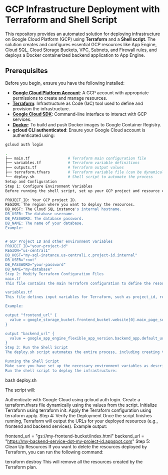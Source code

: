 # GCP Infrastructure Deployment with Terraform and Shell Script

This repository provides an automated solution for deploying infrastructure on Google Cloud Platform (GCP) using **Terraform** and a **Shell script**. The solution creates and configures essential GCP resources like App Engine, Cloud SQL, Cloud Storage Buckets, VPC, Subnets, and Firewall rules, and deploys a Docker containerized backend application to App Engine.

## Prerequisites

Before you begin, ensure you have the following installed:

- **[Google Cloud Platform Account](https://cloud.google.com/)**: A GCP account with appropriate permissions to create and manage resources.
- **[Terraform](https://www.terraform.io/downloads.html)**: Infrastructure as Code (IaC) tool used to define and provision the infrastructure.
- **[Google Cloud SDK](https://cloud.google.com/sdk/docs/install)**: Command-line interface to interact with GCP services.
- **[Docker](https://www.docker.com/get-started)**: To build and push Docker images to Google Container Registry.
- **gcloud CLI authenticated**: Ensure your Google Cloud account is authenticated using:
  
```bash
gcloud auth login

.
├── main.tf                 # Terraform main configuration file
├── variables.tf            # Terraform variable definitions
├── outputs.tf              # Terraform output values
├── terraform.tfvars        # Terraform variable file (can be dynamically created via shell)
└── deploy.sh               # Shell script to automate the process
Setup and Configuration
Step 1: Configure Environment Variables
Before running the shell script, set up your GCP project and resource configurations inside the deploy.sh script.

PROJECT_ID: Your GCP project ID.
REGION: The region where you want to deploy the resources.
DB_HOST: The Cloud SQL instance's internal hostname.
DB_USER: The database username.
DB_PASSWORD: The database password.
DB_NAME: The name of your database.
Example:


# GCP Project ID and other environment variables
PROJECT_ID="your-project-id"
REGION="us-central1"
DB_HOST="my-sql-instance.us-central1.c.project-id.internal"
DB_USER="root"
DB_PASSWORD="your-password"
DB_NAME="my-database"
Step 2: Modify Terraform Configuration Files
main.tf
This file contains the main Terraform configuration to define the resources you want to create, such as VPC, Cloud SQL, App Engine, etc.

variables.tf
This file defines input variables for Terraform, such as project_id, region, db_host, etc.

Example:

output "frontend_url" {
  value = google_storage_bucket.frontend_bucket.website[0].main_page_suffix
}

output "backend_url" {
  value = google_app_engine_flexible_app_version.backend_app.default_url
}
Step 3: Run the Shell Script
The deploy.sh script automates the entire process, including creating the terraform.tfvars file dynamically from the shell script variables, initializing Terraform, and applying the configuration.

Running the Shell Script
Make sure you have set up the necessary environment variables as described in Step 1.
Run the shell script to deploy the infrastructure:
```
bash deploy.sh

The script will:

Authenticate with Google Cloud using gcloud auth login.
Create a terraform.tfvars file dynamically using the values from the script.
Initialize Terraform using terraform init.
Apply the Terraform configuration using terraform apply.
Step 4: Verify the Deployment
Once the script finishes running, Terraform will output the URLs for your deployed resources (e.g., frontend and backend services). Example output:


frontend_url = "gs://my-frontend-bucket/index.html"
backend_url = "https://my-backend-service-dot-my-project-id.appspot.com"
Step 5: Clean Up Resources
If you want to delete the resources deployed by Terraform, you can run the following command:


terraform destroy
This will remove all the resources created by the Terraform plan.
